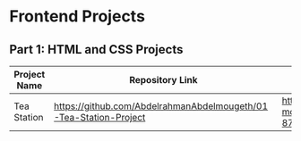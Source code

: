 # Frontend Projects

## Part 1: HTML and CSS Projects

Project Name  | Repository Link | Netlify Link
------------- | --------------- | ------------
Tea Station   | https://github.com/AbdelrahmanAbdelmougeth/01-Tea-Station-Project | https://papaya-mooncake-879c93.netlify.app/
